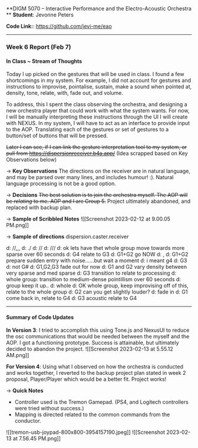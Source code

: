 **DIGM 5070 – Interactive Performance and the Electro-Acoustic Orchestra  
**
**Student**: Jevonne Peters

**Code Link:**: https://github.com/jevi-me/eao

---

### Week 6 Report  (Feb 7)

#### In Class ~ Stream of Thoughts 
Today I up picked on the gestures that will be used in class. I found a few shortcomings in my system. For example, I did not account for gestures and instructions to improvise, pointalise, sustain, make a sound when pointed at, density, tone, relate, with, fade out, and volume.

To address, this I spent the class observing the orchestra, and designing a new orchestra player that could work with what the system wants. For now, I will be manually interpreting these instructions through the UI I will create with NEXUS. In my system, I will have to act as an interface to provide input to the AOP. Translating each of the gestures or set of gestures to a button/set of buttons that will be pressed.  

~~Later I can see, if I can link the gesture interpretation tool to my system, or pull from https://dispersionreceiver.b4a.app/~~   (Idea scrapped based on Key Observations below)

&rarr; **Key Observations** 
The directions on the receiver are in natural language, and may be parsed over many lines, and includes humour! :). Natural language processing is not be a good option. 

&rarr; **Decisions**
~~The best solution is to join the orchestra myself. The AOP will be *relating* to me. AOP and I are Group 5.~~ Project ultimately abandoned, and replaced with backup plan.

&rarr; **Sample of Scribbled Notes**
![[Screenshot 2023-02-12 at 9.00.05 PM.png]]

&rarr; **Sample of directions**
dispersion.caster.receiver

d: //,,,
d: ./
d: //
d: ///
d: ok lets have thet whole group move towards more sparse over 60 seconds
d: G4 relate to G3
d: G1+G2 go NOW
d: ,
d: G1+G2 prepare sudden entry with noise......but wait a moment
d: i meant g4
d: G3
d: not G#
d: G1,G2,G3 fade out for now
d: G1 and G2 vary density between very sparse and med sparse
d: G3 transition to relate to processing
d: whole group: transition to medium-dense pointillism over 60 seconds
d: group keep it up..
d: whole
d: OK whole group, keep improvising off of this, relate to the whole group
d: G2 can you get slightly louder?
d: fade in
d: G1 come back in, relate to G4
d: G3 acoustic relate to G4

---
#### Summary of Code Updates

**In Version 3**: I tried to accomplish this using Tone.js and NexusUI to reduce the osc communications that would be needed between the myself and the AOP. I got a functioning prototype. Success is attainable, but ultimately decided to abandon the project. 
![[Screenshot 2023-02-13 at 5.55.12 AM.png]]

**For Version 4**: Using what I observed on how the orchestra is conducted and works together, I reverted to the backup project plan stated in week 2 proposal, Player/Player which would be a better fit. Project works!

&rarr; **Quick Notes**
- Controller used is the Tremon Gamepad. (PS4, and Logitech controllers were tried without success.)
- Mapping is directed related to the common commands from the conductor.

![[tremon-usb-joypad-800x800-3954157190.jpeg]]
![[Screenshot 2023-02-13 at 7.56.45 PM.png]]